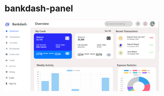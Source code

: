 # bankdash-panel
<a href="https://66c5759a2c5b0ecfde01d682--resonant-kashata-c6917c.netlify.app/">
<img src="https://github.com/8505barotmaithili/bankdash-panel/blob/main/panel/screenshot/Screenshot%20(3).png?raw=true"></a>
